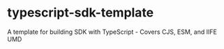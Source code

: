 # typescript-sdk-template
A template for building SDK with TypeScript - Covers CJS, ESM, and IIFE UMD
